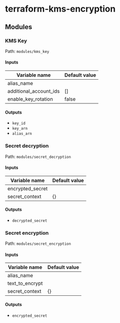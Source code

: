 # terraform-kms-encryption

## Modules

### KMS Key

Path: `modules/kms_key`

#### Inputs

Variable name | Default value
------------- | -------------
alias_name |
additional_account_ids | []
enable_key_rotation | false

#### Outputs

* `key_id`
* `key_arn`
* `alias_arn`

### Secret decryption

Path: `modules/secret_decryption`

#### Inputs

Variable name | Default value
------------- | -------------
encrypted_secret |
secret_context | {}

#### Outputs

* `decrypted_secret`

### Secret encryption

Path: `modules/secret_encryption`

#### Inputs

Variable name | Default value
------------- | -------------
alias_name |
text_to_encrypt |
secret_context | {}

#### Outputs

* `encrypted_secret`

